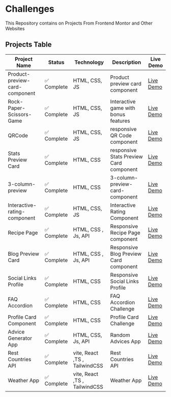 # Challenges
This Repository contains on Projects From Frontend Montor and Other Websites

## Projects Table

| Project Name | Status | Technology | Description | Live Demo |
|--------------|--------|------------|-------------|-----------|
| Product-preview-card-component | ✅ Complete | HTML, CSS, JS | Product preview card component| [Live Demo](https://keroloslotfy.github.io/Challenges/Product-preview-card-component)|
| Rock-Paper-Scissors-Game | ✅ Complete | HTML, CSS, JS | Interactive game with bonus features | [Live Demo](https://keroloslotfy.github.io/Challenges/Rock-Paper-Scissors-Game) |
| QRCode | ✅ Complete |  HTML, CSS, JS | responsive QR Code component | [Live Demo](https://keroloslotfy.github.io/Challenges/QRCode)|
| Stats Preview Card | ✅ Complete |  HTML, CSS | responsive Stats Preview Card component | [Live Demo](https://keroloslotfy.github.io/Challenges/stats-preview-card-component)|
| 3-column-preview | ✅ Complete |  HTML, CSS | 3-column-preview-card-component | [Live Demo](https://keroloslotfy.github.io/Challenges/3-column-preview-card-component)|
| Interactive-rating-component | ✅ Complete |  HTML, CSS, JS | Interactive Rating Component | [Live Demo](https://keroloslotfy.github.io/Challenges/Interactive-rating-component)|
| Recipe Page | ✅ Complete|  HTML, CSS , Js, API | Responsive Recipe Page component | [Live Demo](https://keroloslotfy.github.io/Challenges/Recipe-page)|
| Blog Preview Card | ✅ Complete|  HTML, CSS , Js, API | Responsive Blog Preview Card component | [Live Demo](https://keroloslotfy.github.io/Challenges/blog-preview-card)|
| Social Links Profile | ✅ Complete |  HTML, CSS | Responsive Social Links Profile | [Live Demo](https://keroloslotfy.github.io/Challenges/Social-links-profile)|
| FAQ Accordion | ✅ Complete |  HTML, CSS | FAQ Accordion Challenge | [Live Demo](https://keroloslotfy.github.io/Challenges/FAQ-accordion)|
| Profile Card Component | ✅ Complete |  HTML, CSS | Profile Card Challenge | [Live Demo](https://keroloslotfy.github.io/Challenges/Profile-card)|
| Advice Generator App | ✅ Complete |  HTML, CSS, Js, API | Random Advices App | [Live Demo](https://keroloslotfy.github.io/Challenges/advice-generator-app)|
| Rest Countries API | ✅ Complete | vite, React ,TS , TailwindCSS | Rest Countries API | [Live Demo](https://countrieschallenge.netlify.app/)|
| Weather App | ✅ Complete | vite, React ,TS , TailwindCSS | Weather App | [Live Demo](https://weather-app-c.netlify.app/)|
